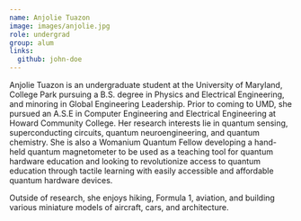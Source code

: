 ```yaml
---
name: Anjolie Tuazon
image: images/anjolie.jpg
role: undergrad
group: alum
links:
  github: john-doe
---
```


Anjolie Tuazon is an undergraduate student at the University of Maryland, College Park pursuing a B.S. degree in Physics and Electrical Engineering, and minoring in Global Engineering Leadership. Prior to coming to UMD, she pursued an A.S.E in Computer Engineering and Electrical Engineering at Howard Community College. Her research interests lie in quantum sensing, superconducting circuits, quantum neuroengineering, and quantum chemistry. She is also a Womanium Quantum Fellow developing a hand-held quantum magnetometer to be used as a teaching tool for quantum hardware education and looking to revolutionize access to quantum education through tactile learning with easily accessible and affordable quantum hardware devices.

Outside of research, she enjoys hiking, Formula 1, aviation, and building various miniature models of aircraft, cars, and architecture.
